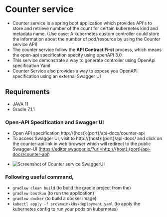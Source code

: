 # Counter service

 - Counter service is a spring boot application which provides API's to store and retrieve number of the count for certain kubernetes kind and metadata name.
   (Use case: A kubernetes custom controller could store the information about the number of pod/resource by using the Counter service API)
 - The counter service follow the <b>API Contract First</b> process, which means the open-api specification specify using openAPI 3.0
 - This service demonstrate a way to generate controller using OpenApi specification Yaml 
 - Counter Service also provides a way to expose you OpenAPI specification using an external Swagger UI

## Requirements
- JAVA 11
- Gradle 7.1.1

### Open-API Specification and Swagger UI
- Open API specification http://{host}:{port}/api-docs/counter-api
- To access Swagger UI, visit to http://{host}:{port}/api-docs/ and click on the counter-api link in web browser which will redirect to the public Swagger-UI
  (https://editor.swagger.io/?url=http://{host}:{port}/api-docs/counter-api)

* ![Screenshot of Counter service SwaggerUI](https://github.com/DigamberGupta/counter-api/tree/main/application/src/main/resources/static/CounterServiceSwaggerUI.PNG)


### Following useful command,

 - ```gradlew clean build```  (to build the gradle project from the)
 - ```gradlew bootRun``` (to run the application)
 - ```gradlew docker``` (to build a docker image) 
 - ```kubectl apply -f src\main\k8s\deployment.yaml``` (to apply the kubernetes config to run your pods on kubernetes)


